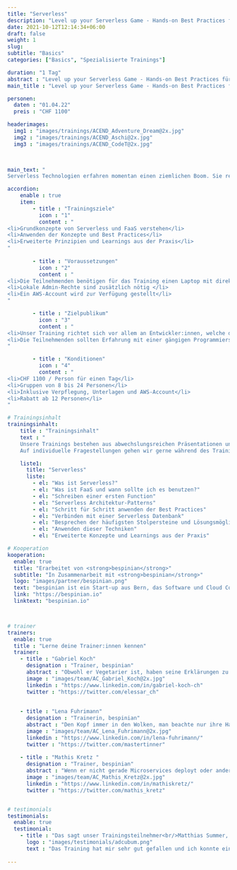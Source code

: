 ```yaml
---
title: "Serverless"
description: "Level up your Serverless Game - Hands-on Best Practices für Serverless und FaaS."
date: 2021-10-12T12:14:34+06:00
draft: false
weight: 1
slug: 
subtitle: "Basics"
categories: ["Basics", "Spezialisierte Trainings"]

duration: "1 Tag"
abstract : "Level up your Serverless Game - Hands-on Best Practices für Serverless und FaaS"
main_title : "Level up your Serverless Game - Hands-on Best Practices für Serverless und FaaS"

personen: 
  daten : "01.04.22"
  preis : "CHF 1100"

headerimages:
  img1 : "images/trainings/ACEND_Adventure_Dream@2x.jpg"
  img2 : "images/trainings/ACEND_Aschi@2x.jpg"
  img3 : "images/trainings/ACEND_CodeT@2x.jpg"

      

main_text: "
Serverless Technologien erfahren momentan einen ziemlichen Boom. Sie reichen von Function as a Service (FaaS) über komplette Datenbank- und Queueingsysteme bis hin zu Authentisierungs- und Monitoringlösungen. In diesem Training werden wir uns vor allem FaaS anschauen und entsprechende Functions erstellen, welche die gängigen Best Practices befolgen und in AWS Lambda laufen. Dabei lernen wir gewisse Stolpersteine und Eigenheiten dieser Plattformen kennen und wie man damit umgeht."

accordion:
    enable : true
    item:
        - title : "Trainingsziele"
          icon : "1"
          content : "
<li>Grundkonzepte von Serverless und FaaS verstehen</li>
<li>Anwenden der Konzepte und Best Practices</li>
<li>Erweiterte Prinzipien und Learnings aus der Praxis</li>
"
 
        - title : "Voraussetzungen"
          icon : "2"
          content : "
<li>Die Teilnehmenden benötigen für das Training einen Laptop mit direktem Zugang zum Internet</li>
<li>Lokale Admin-Rechte sind zusätzlich nötig </li>
<li>Ein AWS-Account wird zur Verfügung gestellt</li>
"

        - title : "Zielpublikum"
          icon : "3"
          content : "
<li>Unser Training richtet sich vor allem an Entwickler:innen, welche diese neue Welt und ihre Vor- und Nachteile kennenlernen möchten</li>
<li>Die Teilnehmenden sollten Erfahrung mit einer gängigen Programmiersprache haben, ist jedoch keine strikte Voraussetzung</li>
"

        - title : "Konditionen"
          icon : "4"
          content : "
<li>CHF 1100 / Person für einen Tag</li>
<li>Gruppen von 8 bis 24 Personen</li>
<li>Inklusive Verpflegung, Unterlagen und AWS-Account</li>
<li>Rabatt ab 12 Personen</li>
"

# Trainingsinhalt
trainingsinhalt: 
    title : "Trainingsinhalt"
    text : "
    Unsere Trainings bestehen aus abwechslungsreichen Präsentationen und hands-on Labs, um deren Inhalt auf spannende Art und Weise zu vermitteln.
    Auf individuelle Fragestellungen gehen wir gerne während des Trainings tiefer ein."

    liste1:
      title: "Serverless"
      liste:
        - el: "Was ist Serverless?"
        - el: "Was ist FaaS und wann sollte ich es benutzen?"
        - el: "Schreiben einer ersten Function"
        - el: "Serverless Architektur-Patterns"
        - el: "Schritt für Schritt anwenden der Best Practices"
        - el: "Verbinden mit einer Serverless Datenbank"
        - el: "Besprechen der häufigsten Stolpersteine und Lösungsmöglichkeiten"
        - el: "Anwenden dieser Techniken"
        - el: "Erweiterte Konzepte und Learnings aus der Praxis"

# Kooperation
kooperation:
  enable: true
  title: "Erarbeitet von <strong>bespinian</strong>"
  subtitle: "In Zusammenarbeit mit <strong>bespinian</strong>"
  logo: "images/partner/bespinian.png"
  text: "bespinian ist ein Start-up aus Bern, das Software und Cloud Computing liebt. Als \"Cloud Native Citizens\" sind sie auf verschiedenen Cloud Plattformen zu Hause und helfen ihren Kunden in enger Zusammenarbeit, neue Software in der Cloud zu bauen oder bestehende in die Cloud zu bringen."
  link: "https://bespinian.io"
  linktext: "bespinian.io"



# trainer
trainers:
  enable: true
  title : "Lerne deine Trainer:innen kennen"
  trainer:
    - title : "Gabriel Koch"
      designation : "Trainer, bespinian"
      abstract : "Obwohl er Vegetarier ist, haben seine Erklärungen zu Cloud Technologien viel Fleisch am Knochen."
      image : "images/team/AC_Gabriel_Koch@2x.jpg"
      linkedin : "https://www.linkedin.com/in/gabriel-koch-ch"
      twitter : "https://twitter.com/elessar_ch"
    
    
    - title : "Lena Fuhrimann"
      designation : "Trainerin, bespinian"
      abstract : "Den Kopf immer in den Wolken, man beachte nur ihre Haare. Lena liebt es, Software zu modernisieren und mit neuen Technologien zu arbeiten. Sie benutzt übrigens Arch."
      image : "images/team/AC_Lena_Fuhrimann@2x.jpg"
      linkedin : "https://www.linkedin.com/in/lena-fuhrimann/"
      twitter : "https://twitter.com/mastertinner"
    
    - title : "Mathis Kretz "
      designation : "Trainer, bespinian"
      abstract : "Wenn er nicht gerade Microservices deployt oder anderen zeigt, wie man das macht, kocht er, am liebsten mit Feuer."
      image : "images/team/AC_Mathis_Kretz@2x.jpg"
      linkedin : "https://www.linkedin.com/in/mathiskretz/"
      twitter : "https://twitter.com/mathis_kretz"


# testimonials
testimonials:
  enable: true
  testimonial:
    - title : "Das sagt unser Trainingsteilnehmer<br/>Matthias Summer, Österreich"
      logo : "images/testimonials/adcubum.png"
      text : "Das Training hat mir sehr gut gefallen und ich konnte einige Dinge mitnehmen, die mir bei der täglichen Arbeit helfen. Die Praxis-Erfahrung und die Leidenschaft für die Technologie war bei den Trainern spürbar. Sie haben uns auch sehr gut unterstützt und uns nützliche Tipps gegeben."     
      
---
```

